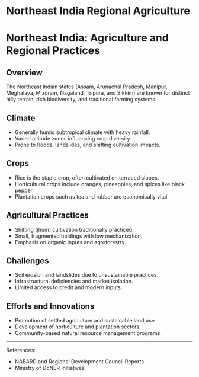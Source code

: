 # Northeast India Regional Agriculture

# Northeast India: Agriculture and Regional Practices

## Overview

The Northeast Indian states (Assam, Arunachal Pradesh, Manipur, Meghalaya, Mizoram, Nagaland, Tripura, and Sikkim) are known for distinct hilly terrain, rich biodiversity, and traditional farming systems.

## Climate

- Generally humid subtropical climate with heavy rainfall.
- Varied altitude zones influencing crop diversity.
- Prone to floods, landslides, and shifting cultivation impacts.

## Crops

- Rice is the staple crop, often cultivated on terraced slopes.
- Horticultural crops include oranges, pineapples, and spices like black pepper.
- Plantation crops such as tea and rubber are economically vital.

## Agricultural Practices

- Shifting (jhum) cultivation traditionally practiced.
- Small, fragmented holdings with low mechanization.
- Emphasis on organic inputs and agroforestry.

## Challenges

- Soil erosion and landslides due to unsustainable practices.
- Infrastructural deficiencies and market isolation.
- Limited access to credit and modern inputs.

## Efforts and Innovations

- Promotion of settled agriculture and sustainable land use.
- Development of horticulture and plantation sectors.
- Community-based natural resource management programs.

---

References:  
- NABARD and Regional Development Council Reports  
- Ministry of DoNER Initiatives  

